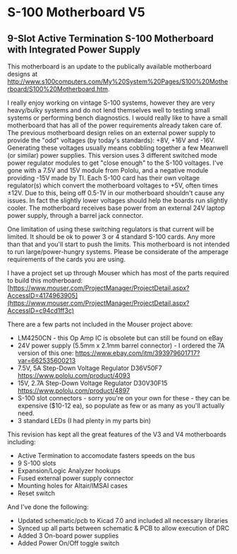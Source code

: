 # S-100 Motherboard V5
## 9-Slot Active Termination S-100 Motherboard with Integrated Power Supply
This motherboard is an update to the publically available motherboard designs at http://www.s100computers.com/My%20System%20Pages/S100%20Motherboard/S100%20Motherboard.htm.

I really enjoy working on vintage S-100 systems, however they are very heavy/bulky systems and do not lend themselves well to testing small systems or performing bench diagnostics. I would really like to have a small motherboard that has all of the power requirements already taken care of. The previous motherboard design relies on an external power supply to provide the "odd" voltages (by today's standards): +8V, +16V and -16V. Generating these voltages usually means cobbling together a few Meanwell (or similar) power supplies. This version uses 3 different switched mode power regulator modules to get "close enough" to the S-100 voltages. I've gone with a 7.5V and 15V module from Pololu, and a negative module providing -15V made by TI. Each S-100 card has their own voltage regulator(s) which convert the motherboard voltages to +5V, often times ±12V. Due to this, being off 0.5-1V in our motherboard shouldn't cause any issues. In fact the slightly lower voltages should help the boards run slightly cooler. The motherboard receives base power from an external 24V laptop power supply, through a barrel jack connector.

One limitation of using these switching regulators is that current will be limited. It should be ok to power 3 or 4 standard S-100 cards. Any more than that and you'll start to push the limits. This motherboard is not intended to run large/power-hungry systems. Please be considerate of the amperage requirements of the cards you are using. 

I have a project set up through Mouser which has most of the parts required to build this motherboard: [https://www.mouser.com/ProjectManager/ProjectDetail.aspx?AccessID=4174963905](https://www.mouser.com/ProjectManager/ProjectDetail.aspx?AccessID=c94cd1ff3c) 

There are a few parts not included in the Mouser project above:
- LM4250CN - this Op Amp IC is obsolete but can still be found on eBay
- 24V power supply (5.5mm x 2.1mm barrel connector) - I ordered the 7A version of this one: https://www.ebay.com/itm/393979601717?var=662535600213
- 7.5V, 5A Step-Down Voltage Regulator D36V50F7 https://www.pololu.com/product/4093
- 15V, 2.7A Step-Down Voltage Regulator D30V30F15 https://www.pololu.com/product/4897
- S-100 slot connectors - sorry you're on your own for these - they can be expensive ($10-12 ea), so populate as few or as many as you'll actually need.
- 3 standard LEDs (I had plenty in my parts bin)

This revision has kept all the great features of the V3 and V4 motherboards including:
- Active Termination to accomodate fasters speeds on the bus
- 9 S-100 slots
- Expansion/Logic Analyzer hookups
- Fused external power supply connector
- Mounting holes for Altair/IMSAI cases
- Reset switch

And I've done the following:
- Updated schematic/pcb to Kicad 7.0 and included all necessary libraries
- Synced up all parts between schematic & PCB to allow execution of DRC
- Added 3 On-board power supplies
- Added Power On/Off toggle switch

